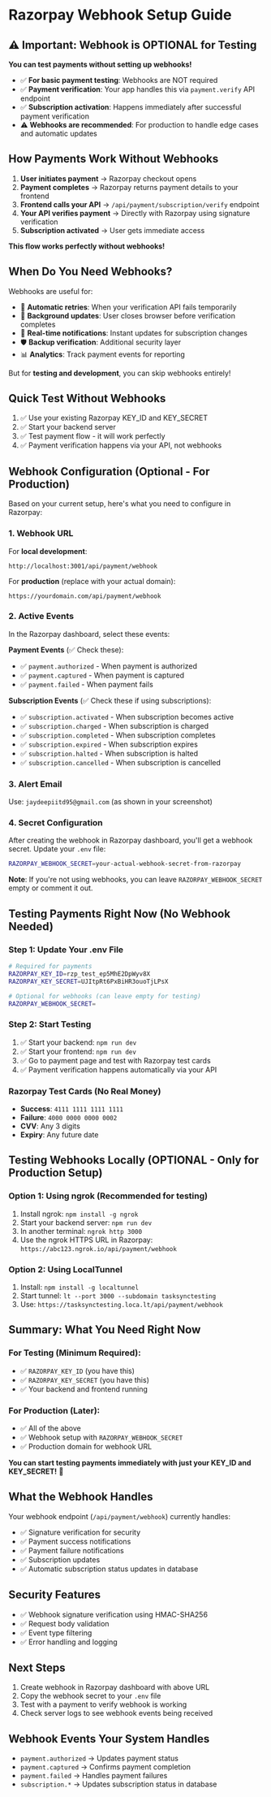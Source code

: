 # Razorpay Webhook Setup Guide

## ⚠️ Important: Webhook is OPTIONAL for Testing

**You can test payments without setting up webhooks!** 

- ✅ **For basic payment testing**: Webhooks are NOT required
- ✅ **Payment verification**: Your app handles this via `payment.verify` API endpoint
- ✅ **Subscription activation**: Happens immediately after successful payment verification
- ⚠️ **Webhooks are recommended**: For production to handle edge cases and automatic updates

## How Payments Work Without Webhooks

1. **User initiates payment** → Razorpay checkout opens
2. **Payment completes** → Razorpay returns payment details to your frontend
3. **Frontend calls your API** → `/api/payment/subscription/verify` endpoint
4. **Your API verifies payment** → Directly with Razorpay using signature verification
5. **Subscription activated** → User gets immediate access

**This flow works perfectly without webhooks!**

## When Do You Need Webhooks?

Webhooks are useful for:
- 🔄 **Automatic retries**: When your verification API fails temporarily
- 📱 **Background updates**: User closes browser before verification completes
- 🔔 **Real-time notifications**: Instant updates for subscription changes
- 🛡️ **Backup verification**: Additional security layer
- 📊 **Analytics**: Track payment events for reporting

But for **testing and development**, you can skip webhooks entirely!

## Quick Test Without Webhooks

1. ✅ Use your existing Razorpay KEY_ID and KEY_SECRET
2. ✅ Start your backend server
3. ✅ Test payment flow - it will work perfectly
4. ✅ Payment verification happens via your API, not webhooks

## Webhook Configuration (Optional - For Production)

Based on your current setup, here's what you need to configure in Razorpay:

### 1. Webhook URL
For **local development**:
```
http://localhost:3001/api/payment/webhook
```

For **production** (replace with your actual domain):
```
https://yourdomain.com/api/payment/webhook
```

### 2. Active Events
In the Razorpay dashboard, select these events:

**Payment Events** (✅ Check these):
- ✅ `payment.authorized` - When payment is authorized
- ✅ `payment.captured` - When payment is captured
- ✅ `payment.failed` - When payment fails

**Subscription Events** (✅ Check these if using subscriptions):
- ✅ `subscription.activated` - When subscription becomes active
- ✅ `subscription.charged` - When subscription is charged
- ✅ `subscription.completed` - When subscription completes
- ✅ `subscription.expired` - When subscription expires
- ✅ `subscription.halted` - When subscription is halted
- ✅ `subscription.cancelled` - When subscription is cancelled

### 3. Alert Email
Use: `jaydeepiitd95@gmail.com` (as shown in your screenshot)

### 4. Secret Configuration
After creating the webhook in Razorpay dashboard, you'll get a webhook secret. Update your `.env` file:

```bash
RAZORPAY_WEBHOOK_SECRET=your-actual-webhook-secret-from-razorpay
```

**Note**: If you're not using webhooks, you can leave `RAZORPAY_WEBHOOK_SECRET` empty or comment it out.

## Testing Payments Right Now (No Webhook Needed)

### Step 1: Update Your .env File
```bash
# Required for payments
RAZORPAY_KEY_ID=rzp_test_ep5MhE2DpWyv8X
RAZORPAY_KEY_SECRET=UJItpRt6PxBiHR3ouoTjLPsX

# Optional for webhooks (can leave empty for testing)
RAZORPAY_WEBHOOK_SECRET=
```

### Step 2: Start Testing
1. ✅ Start your backend: `npm run dev`
2. ✅ Start your frontend: `npm run dev`
3. ✅ Go to payment page and test with Razorpay test cards
4. ✅ Payment verification happens automatically via your API

### Razorpay Test Cards (No Real Money)
- **Success**: `4111 1111 1111 1111`
- **Failure**: `4000 0000 0000 0002`  
- **CVV**: Any 3 digits
- **Expiry**: Any future date

## Testing Webhooks Locally (OPTIONAL - Only for Production Setup)

### Option 1: Using ngrok (Recommended for testing)
1. Install ngrok: `npm install -g ngrok`
2. Start your backend server: `npm run dev`
3. In another terminal: `ngrok http 3000`
4. Use the ngrok HTTPS URL in Razorpay: `https://abc123.ngrok.io/api/payment/webhook`

### Option 2: Using LocalTunnel
1. Install: `npm install -g localtunnel`
2. Start tunnel: `lt --port 3000 --subdomain tasksynctesting`
3. Use: `https://tasksynctesting.loca.lt/api/payment/webhook`

## Summary: What You Need Right Now

### For Testing (Minimum Required):
- ✅ `RAZORPAY_KEY_ID` (you have this)
- ✅ `RAZORPAY_KEY_SECRET` (you have this)  
- ✅ Your backend and frontend running

### For Production (Later):
- ✅ All of the above
- ✅ Webhook setup with `RAZORPAY_WEBHOOK_SECRET`
- ✅ Production domain for webhook URL

**You can start testing payments immediately with just your KEY_ID and KEY_SECRET!** 🚀

## What the Webhook Handles

Your webhook endpoint (`/api/payment/webhook`) currently handles:
- ✅ Signature verification for security
- ✅ Payment success notifications
- ✅ Payment failure notifications
- ✅ Subscription updates
- ✅ Automatic subscription status updates in database

## Security Features
- ✅ Webhook signature verification using HMAC-SHA256
- ✅ Request body validation
- ✅ Event type filtering
- ✅ Error handling and logging

## Next Steps
1. Create webhook in Razorpay dashboard with above URL
2. Copy the webhook secret to your `.env` file
3. Test with a payment to verify webhook is working
4. Check server logs to see webhook events being received

## Webhook Events Your System Handles
- `payment.authorized` → Updates payment status
- `payment.captured` → Confirms payment completion
- `payment.failed` → Handles payment failures
- `subscription.*` → Updates subscription status in database
